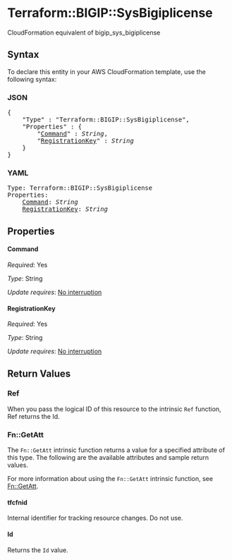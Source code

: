 # Terraform::BIGIP::SysBigiplicense

CloudFormation equivalent of bigip_sys_bigiplicense

## Syntax

To declare this entity in your AWS CloudFormation template, use the following syntax:

### JSON

<pre>
{
    "Type" : "Terraform::BIGIP::SysBigiplicense",
    "Properties" : {
        "<a href="#command" title="Command">Command</a>" : <i>String</i>,
        "<a href="#registrationkey" title="RegistrationKey">RegistrationKey</a>" : <i>String</i>
    }
}
</pre>

### YAML

<pre>
Type: Terraform::BIGIP::SysBigiplicense
Properties:
    <a href="#command" title="Command">Command</a>: <i>String</i>
    <a href="#registrationkey" title="RegistrationKey">RegistrationKey</a>: <i>String</i>
</pre>

## Properties

#### Command

_Required_: Yes

_Type_: String

_Update requires_: [No interruption](https://docs.aws.amazon.com/AWSCloudFormation/latest/UserGuide/using-cfn-updating-stacks-update-behaviors.html#update-no-interrupt)

#### RegistrationKey

_Required_: Yes

_Type_: String

_Update requires_: [No interruption](https://docs.aws.amazon.com/AWSCloudFormation/latest/UserGuide/using-cfn-updating-stacks-update-behaviors.html#update-no-interrupt)

## Return Values

### Ref

When you pass the logical ID of this resource to the intrinsic `Ref` function, Ref returns the Id.

### Fn::GetAtt

The `Fn::GetAtt` intrinsic function returns a value for a specified attribute of this type. The following are the available attributes and sample return values.

For more information about using the `Fn::GetAtt` intrinsic function, see [Fn::GetAtt](https://docs.aws.amazon.com/AWSCloudFormation/latest/UserGuide/intrinsic-function-reference-getatt.html).

#### tfcfnid

Internal identifier for tracking resource changes. Do not use.

#### Id

Returns the <code>Id</code> value.

